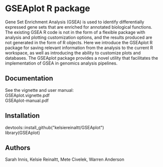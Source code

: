 # GSEAplot R package

Gene Set Enrichment Analysis (GSEA) is used to identify differentially expressed gene sets that are enriched for annotated biological functions. The existing GSEA R code is not in the form of a flexible package with analysis and plotting customization options, and the results produced are not generated in the form of R objects. Here we introduce the GSEAplot R package for saving relevant information from the analysis to the current R workspace, as well as introducing the ability to customize plots and databases. The GSEAplot package provides a novel utility that facilitates the implementation of  GSEA in genomics analysis pipelines. 

## Documentation

See the vignette and user manual:  
GSEAplot.vignette.pdf  
GSEAplot-manual.pdf

## Installation

devtools::install_github("kelsiereinaltt/GSEAplot")  
library(GSEAplot)

## Authors

Sarah Innis, Kelsie Reinaltt, Mete Civelek, Warren Anderson

